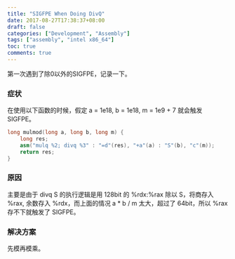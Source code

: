 ```yaml
---
title: "SIGFPE When Doing DivQ"
date: 2017-08-27T17:38:37+08:00
draft: false
categories: ["Development", "Assembly"]
tags: ["assembly", "intel x86_64"]
toc: true
comments: true
---
```


第一次遇到了除0以外的SIGFPE，记录一下。

### 症状

在使用以下函数的时候，假定 a = 1e18, b = 1e18, m = 1e9 + 7 就会触发 SIGFPE。

```cpp
long mulmod(long a, long b, long m) {
    long res;
    asm("mulq %2; divq %3" : "=d"(res), "+a"(a) : "S"(b), "c"(m));
    return res;
}
```

<!--more-->

### 原因

主要是由于 divq S 的执行逻辑是用 128bit 的 %rdx:%rax 除以 S，将商存入 %rax, 余数存入 %rdx，而上面的情况 a * b / m 太大，超过了 64bit，所以 %rax 存不下就触发了 SIGFPE。

### 解决方案

先模再模乘。


